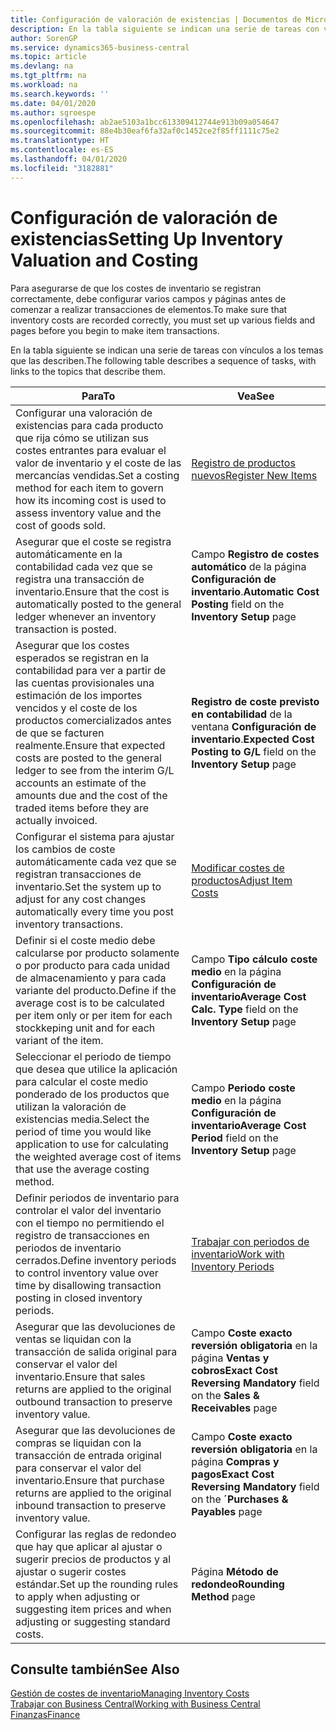 ```yaml
---
title: Configuración de valoración de existencias | Documentos de Microsoft
description: En la tabla siguiente se indican una serie de tareas con vínculos a los temas que las describen.
author: SorenGP
ms.service: dynamics365-business-central
ms.topic: article
ms.devlang: na
ms.tgt_pltfrm: na
ms.workload: na
ms.search.keywords: ''
ms.date: 04/01/2020
ms.author: sgroespe
ms.openlocfilehash: ab2ae5103a1bcc613309412744e913b09a054647
ms.sourcegitcommit: 88e4b30eaf6fa32af0c1452ce2f85ff1111c75e2
ms.translationtype: HT
ms.contentlocale: es-ES
ms.lasthandoff: 04/01/2020
ms.locfileid: "3182881"
---
```

# <a name="setting-up-inventory-valuation-and-costing"></a><span data-ttu-id="0ec03-103">Configuración de valoración de existencias</span><span class="sxs-lookup"><span data-stu-id="0ec03-103">Setting Up Inventory Valuation and Costing</span></span>
<span data-ttu-id="0ec03-104">Para asegurarse de que los costes de inventario se registran correctamente, debe configurar varios campos y páginas antes de comenzar a realizar transacciones de elementos.</span><span class="sxs-lookup"><span data-stu-id="0ec03-104">To make sure that inventory costs are recorded correctly, you must set up various fields and pages before you begin to make item transactions.</span></span>

<span data-ttu-id="0ec03-105">En la tabla siguiente se indican una serie de tareas con vínculos a los temas que las describen.</span><span class="sxs-lookup"><span data-stu-id="0ec03-105">The following table describes a sequence of tasks, with links to the topics that describe them.</span></span>

|<span data-ttu-id="0ec03-106">**Para**</span><span class="sxs-lookup"><span data-stu-id="0ec03-106">**To**</span></span>|<span data-ttu-id="0ec03-107">**Vea**</span><span class="sxs-lookup"><span data-stu-id="0ec03-107">**See**</span></span>|  
|------------|-------------|  
|<span data-ttu-id="0ec03-108">Configurar una valoración de existencias para cada producto que rija cómo se utilizan sus costes entrantes para evaluar el valor de inventario y el coste de las mercancías vendidas.</span><span class="sxs-lookup"><span data-stu-id="0ec03-108">Set a costing method for each item to govern how its incoming cost is used to assess inventory value and the cost of goods sold.</span></span>|[<span data-ttu-id="0ec03-109">Registro de productos nuevos</span><span class="sxs-lookup"><span data-stu-id="0ec03-109">Register New Items</span></span>](inventory-how-register-new-items.md)|  
|<span data-ttu-id="0ec03-110">Asegurar que el coste se registra automáticamente en la contabilidad cada vez que se registra una transacción de inventario.</span><span class="sxs-lookup"><span data-stu-id="0ec03-110">Ensure that the cost is automatically posted to the general ledger whenever an inventory transaction is posted.</span></span>|<span data-ttu-id="0ec03-111">Campo **Registro de costes automático** de la página **Configuración de inventario**.</span><span class="sxs-lookup"><span data-stu-id="0ec03-111">**Automatic Cost Posting** field on the **Inventory Setup** page</span></span>|  
|<span data-ttu-id="0ec03-112">Asegurar que los costes esperados se registran en la contabilidad para ver a partir de las cuentas provisionales una estimación de los importes vencidos y el coste de los productos comercializados antes de que se facturen realmente.</span><span class="sxs-lookup"><span data-stu-id="0ec03-112">Ensure that expected costs are posted to the general ledger to see from the interim G/L accounts an estimate of the amounts due and the cost of the traded items before they are actually invoiced.</span></span>|<span data-ttu-id="0ec03-113">**Registro de coste previsto en contabilidad** de la ventana **Configuración de inventario**.</span><span class="sxs-lookup"><span data-stu-id="0ec03-113">**Expected Cost Posting to G/L** field on the **Inventory Setup** page</span></span>|  
|<span data-ttu-id="0ec03-114">Configurar el sistema para ajustar los cambios de coste automáticamente cada vez que se registran transacciones de inventario.</span><span class="sxs-lookup"><span data-stu-id="0ec03-114">Set the system up to adjust for any cost changes automatically every time you post inventory transactions.</span></span>|[<span data-ttu-id="0ec03-115">Modificar costes de productos</span><span class="sxs-lookup"><span data-stu-id="0ec03-115">Adjust Item Costs</span></span>](inventory-how-adjust-item-costs.md)|  
|<span data-ttu-id="0ec03-116">Definir si el coste medio debe calcularse por producto solamente o por producto para cada unidad de almacenamiento y para cada variante del producto.</span><span class="sxs-lookup"><span data-stu-id="0ec03-116">Define if the average cost is to be calculated per item only or per item for each stockkeping unit and for each variant of the item.</span></span>|<span data-ttu-id="0ec03-117">Campo **Tipo cálculo coste medio** en la página **Configuración de inventario**</span><span class="sxs-lookup"><span data-stu-id="0ec03-117">**Average Cost Calc. Type** field on the **Inventory Setup** page</span></span>|  
|<span data-ttu-id="0ec03-118">Seleccionar el periodo de tiempo que desea que utilice la aplicación para calcular el coste medio ponderado de los productos que utilizan la valoración de existencias media.</span><span class="sxs-lookup"><span data-stu-id="0ec03-118">Select the period of time you would like application to use for calculating the weighted average cost of items that use the average costing method.</span></span>|<span data-ttu-id="0ec03-119">Campo **Periodo coste medio** en la página **Configuración de inventario**</span><span class="sxs-lookup"><span data-stu-id="0ec03-119">**Average Cost Period** field on the **Inventory Setup** page</span></span>|  
|<span data-ttu-id="0ec03-120">Definir periodos de inventario para controlar el valor del inventario con el tiempo no permitiendo el registro de transacciones en periodos de inventario cerrados.</span><span class="sxs-lookup"><span data-stu-id="0ec03-120">Define inventory periods to control inventory value over time by disallowing transaction posting in closed inventory periods.</span></span>|[<span data-ttu-id="0ec03-121">Trabajar con periodos de inventario</span><span class="sxs-lookup"><span data-stu-id="0ec03-121">Work with Inventory Periods</span></span>](finance-how-to-work-with-inventory-periods.md)|  
|<span data-ttu-id="0ec03-122">Asegurar que las devoluciones de ventas se liquidan con la transacción de salida original para conservar el valor del inventario.</span><span class="sxs-lookup"><span data-stu-id="0ec03-122">Ensure that sales returns are applied to the original outbound transaction to preserve inventory value.</span></span>|<span data-ttu-id="0ec03-123">Campo **Coste exacto reversión obligatoria** en la página **Ventas y cobros**</span><span class="sxs-lookup"><span data-stu-id="0ec03-123">**Exact Cost Reversing Mandatory** field on the **Sales & Receivables** page</span></span>|  
|<span data-ttu-id="0ec03-124">Asegurar que las devoluciones de compras se liquidan con la transacción de entrada original para conservar el valor del inventario.</span><span class="sxs-lookup"><span data-stu-id="0ec03-124">Ensure that purchase returns are applied to the original inbound transaction to preserve inventory value.</span></span>|<span data-ttu-id="0ec03-125">Campo **Coste exacto reversión obligatoria** en la página **Compras y pagos**</span><span class="sxs-lookup"><span data-stu-id="0ec03-125">**Exact Cost Reversing Mandatory** field on the **´Purchases & Payables** page</span></span>|
|<span data-ttu-id="0ec03-126">Configurar las reglas de redondeo que hay que aplicar al ajustar o sugerir precios de productos y al ajustar o sugerir costes estándar.</span><span class="sxs-lookup"><span data-stu-id="0ec03-126">Set up the rounding rules to apply when adjusting or suggesting item prices and when adjusting or suggesting standard costs.</span></span>|<span data-ttu-id="0ec03-127">Página **Método de redondeo**</span><span class="sxs-lookup"><span data-stu-id="0ec03-127">**Rounding Method** page</span></span>|  

## <a name="see-also"></a><span data-ttu-id="0ec03-128">Consulte también</span><span class="sxs-lookup"><span data-stu-id="0ec03-128">See Also</span></span>  
[<span data-ttu-id="0ec03-129">Gestión de costes de inventario</span><span class="sxs-lookup"><span data-stu-id="0ec03-129">Managing Inventory Costs</span></span>](finance-manage-inventory-costs.md)  
[<span data-ttu-id="0ec03-130">Trabajar con Business Central</span><span class="sxs-lookup"><span data-stu-id="0ec03-130">Working with Business Central</span></span>](ui-work-product.md)  
[<span data-ttu-id="0ec03-131">Finanzas</span><span class="sxs-lookup"><span data-stu-id="0ec03-131">Finance</span></span>](finance.md)  
